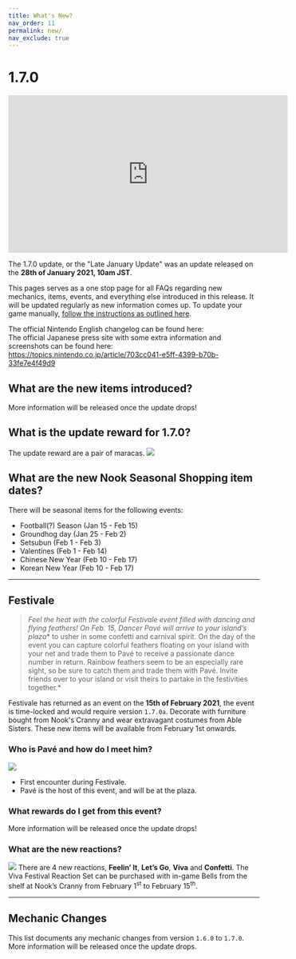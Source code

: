 ```yaml
---
title: What's New?
nav_order: 11
permalink: new/
nav_exclude: true
---
```



# 1.7.0

<div class="videoWrapper">
    <iframe width="560" height="315" src="https://www.youtube.com/embed/Ck57sOYq7YI" frameborder="0" allow="accelerometer; autoplay; clipboard-write; encrypted-media; gyroscope; picture-in-picture" allowfullscreen></iframe>
</div>

The 1.7.0 update, or the "Late January Update" was an update released on the **28th of January 2021, 10am JST**.    

This pages serves as a one stop page for all FAQs regarding new mechanics, items, events, and everything else introduced in this release. It will be updated regularly as new information comes up. To update your game manually, [follow the instructions as outlined here](/acnhfaq/misc/#how-do-i-manually-update-my-acnh-game).


The official Nintendo English changelog can be found here:   
The official Japanese press site with some extra information and screenshots can be found here: <https://topics.nintendo.co.jp/article/703cc041-e5ff-4399-b70b-33fe7e4f49d9>

## What are the new items introduced?
More information will be released once the update drops!

## What is the update reward for 1.7.0?
The update reward are a pair of maracas.
![](https://topics-cdn.nintendo.co.jp/image/2021/01/18053654163662/800/19409_20.jpg)

## What are the new Nook Seasonal Shopping item dates?
There will be seasonal items for the following events:
- Football(?) Season (Jan 15 - Feb 15)
- Groundhog day (Jan 25 - Feb 2)
- Setsubun (Feb 1 - Feb 3)
- Valentines (Feb 1 - Feb 14)
- Chinese New Year (Feb 10 - Feb 17)
- Korean New Year (Feb 10 - Feb 17)

* * *

## Festivale

> *Feel the heat with the colorful Festivale event filled with dancing and flying feathers! On Feb. 15, Dancer Pavé will arrive to your island’s plaza** to usher in some confetti and carnival spirit. On the day of the event you can capture colorful feathers floating on your island with your net and trade them to Pavé to receive a passionate dance number in return. Rainbow feathers seem to be an especially rare sight, so be sure to catch them and trade them with Pavé. Invite friends over to your island or visit theirs to partake in the festivities together.*

Festivale has returned as an event on the **15th of February 2021**, the event is time-locked and would require version `1.7.0a`. Decorate with furniture bought from Nook's Cranny and wear extravagant costumes from Able Sisters. These new items will be available from February 1st onwards.

### Who is Pavé and how do I meet him?
<div class="content">
    <img src="/acnhfaq/assets/NPCPortrait/pck.png">
    <div class="details">
    <ul>
        <li>First encounter during Festivale. </li>
        <li>Pavé is the host of this event, and will be at the plaza.</li>
    </ul>
    </div>
</div> 

### What rewards do I get from this event?
More information will be released once the update drops!

### What are the new reactions?
![](https://topics-cdn.nintendo.co.jp/image/2021/01/12103610731822/800/19409_09.jpg)
There are 4 new reactions, **Feelin’ It**, **Let’s Go**, **Viva** and **Confetti**. The Viva Festival Reaction Set can be purchased with in-game Bells from the shelf at Nook’s Cranny from February 1<sup>st</sup> to February 15<sup>th</sup>.

* * *

## Mechanic Changes
This list documents any mechanic changes from version `1.6.0` to `1.7.0`. More information will be released once the update drops.